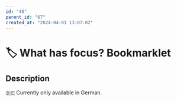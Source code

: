 ```yaml
---
id: "40"
parent_id: "67"
created_at: "2024-04-01 13:07:02"
---
```


# 🏷️ What has focus? Bookmarklet

## Description

🇩🇪 Currently only available in German.
